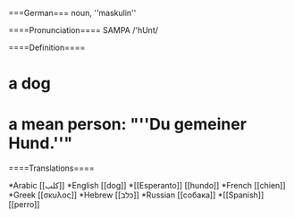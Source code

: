 ===German===
noun, ''maskulin'' 

====Pronunciation====
SAMPA /'hUnt/

====Definition====
# a dog
# a mean person: "''Du gemeiner Hund.''"

====Translations====

*Arabic [[كلب]]
*English [[dog]]
*[[Esperanto]] [[hundo]]
*French [[chien]]
*Greek [[σκυλος]]
*Hebrew [[כלב]]
*Russian [[собака]]
*[[Spanish]] [[perro]]